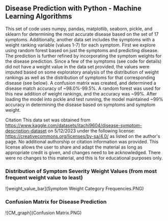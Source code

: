 ## Disease Prediction with Python - Machine Learning Algorithms 

This set of code uses numpy, pandas, matplotlib, seaborn, pickle, and sklearn for determining the most accurate disease based on the set of 17 symptoms. Additionally, another data set includes the symptoms with a weight ranking variable (values 1-7) for each symptom. First we explore using random forest based on just the symptoms and predicting disease. The prediction is further refined by incorporating the symptom weights for the disease prediction. Since a few of the symptoms (see code for details) did not have a weight value in the data set provided, the values were imputed based on some exploratory analysis of the distribution of weight rankings as well as the distribution of symptoms for that corresponding disease (see below). A confusion matrix was created, and determined a disease match accuracy of ~98.0%-99.5%. A random forest was used for this new addition of weight rankings, and the accuracy was ~99%. After loading the model into pickle and test running, the model maintained ~99% accuracy in determining the disease based on symptoms and symptom weight.

Citation
This data set was obtained from https://www.kaggle.com/datasets/itachi9604/disease-symptom-description-dataset on 5/12/2023 under the following license: https://creativecommons.org/licenses/by-sa/4.0/ as listed on the author's page. No additional authorship or citation information was provided. This license allows the user to share and adapt the material as long as appropriate credit is given, and changes need to be acknowledged. There were no changes to this material, and this is for educational purposes only.

### Distribution of Symptom Severity Weight Values (from most frequent weight value to least)
![weight_value_bar](Symptom Weight Category Frequencies.PNG)

### Confusion Matrix for Disease Prediction
![CM_graph](Confusion Matrix.PNG)
